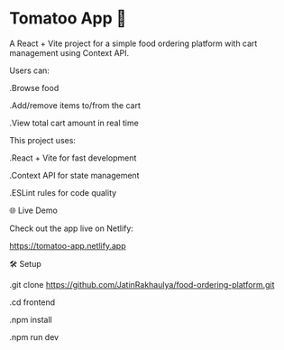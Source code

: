# Tomatoo App 🍅

A React + Vite project for a simple food ordering platform with cart management using Context API.

Users can:

.Browse food 

.Add/remove items to/from the cart

.View total cart amount in real time

This project uses:

.React + Vite for fast development

.Context API for state management

.ESLint rules for code quality

🌐 Live Demo

Check out the app live on Netlify:

https://tomatoo-app.netlify.app


🛠 Setup

.git clone https://github.com/JatinRakhaulya/food-ordering-platform.git

.cd frontend

.npm install

.npm run dev
